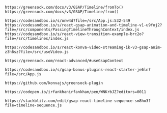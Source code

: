 ```
https://greensock.com/docs/v3/GSAP/Timeline/fromTo()
https://greensock.com/docs/v3/GSAP/Timeline/from()
```

```codesandbox
https://codesandbox.io/s/onw4d?file=/src/App.js:532-549
https://codesandbox.io/s/react-gsap-animation-and-timeline-v1-u9foj2?file=/src/components/PassingTimelineThroughContext/index.js
https://codesandbox.io/s/react-view-transition-example-brc2o?file=/src/timelines/index.js

https://codesandbox.io/s/react-konva-video-streaming-ik-v3-gsap-anim-z3h6sz?file=/src/useVideo.js
```

```context
https://greensock.com/react-advanced/#useGsapContext
```

```register plugin
https://codesandbox.io/s/gsap-bonus-plugins-react-starter-je6ln?file=/src/App.js
```

```Konva Update Layer greensock plugin
https://github.com/konvajs/greensock-plugin
```

```Gsock Video seek player
https://codepen.io/irfankhanirfankhan/pen/WNKrbJZ?editors=0011
```

```stack blitz
https://stackblitz.com/edit/gsap-react-timeline-sequence-sm8ho3?file=timeline-sequence.js
```
